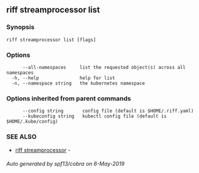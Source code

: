 ## riff streamprocessor list



### Synopsis



```
riff streamprocessor list [flags]
```

### Options

```
      --all-namespaces     list the requested object(s) across all namespaces
  -h, --help               help for list
  -n, --namespace string   the kubernetes namespace
```

### Options inherited from parent commands

```
      --config string       config file (default is $HOME/.riff.yaml)
      --kubeconfig string   kubectl config file (default is $HOME/.kube/config)
```

### SEE ALSO

* [riff streamprocessor](riff_streamprocessor.md)	 - 

###### Auto generated by spf13/cobra on 6-May-2019
